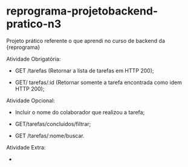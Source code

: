 # reprograma-projetobackend-pratico-n3
Projeto prático referente o que aprendi no curso de backend da {reprograma}

Atividade Obrigatória:

- GET /tarefas (Retornar a lista de tarefas em HTTP 200);

- GET/ tarefas/:id (Retornar somente a tarefa encontrada como idem HTTP 200);

Atividade Opcional:

- Incluir o nome do colaborador que realizou a tarefa;

- GET/tarefas/concluidos/filtrar;

- GET /tarefas/:nome/buscar.

Atividade Extra:

- 